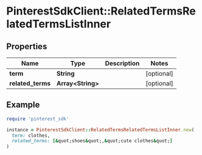 # PinterestSdkClient::RelatedTermsRelatedTermsListInner

## Properties

| Name | Type | Description | Notes |
| ---- | ---- | ----------- | ----- |
| **term** | **String** |  | [optional] |
| **related_terms** | **Array&lt;String&gt;** |  | [optional] |

## Example

```ruby
require 'pinterest_sdk'

instance = PinterestSdkClient::RelatedTermsRelatedTermsListInner.new(
  term: clothes,
  related_terms: [&quot;shoes&quot;,&quot;cute clothes&quot;]
)
```

